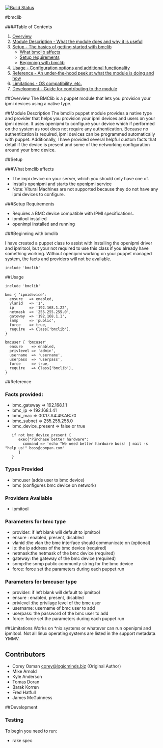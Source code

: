 [![Build Status](https://travis-ci.org/logicminds/bmclib.png)](https://travis-ci.org/logicminds/bmclib)

#bmclib

####Table of Contents

1. [Overview](#overview)
2. [Module Description - What the module does and why it is useful](#module-description)
3. [Setup - The basics of getting started with bmclib](#setup)
    * [What bmclib affects](#what-[bmclib]-affects)
    * [Setup requirements](#setup-requirements)
    * [Beginning with bmclib](#beginning-with-[bmclib])
4. [Usage - Configuration options and additional functionality](#usage)
5. [Reference - An under-the-hood peek at what the module is doing and how](#reference)
5. [Limitations - OS compatibility, etc.](#limitations)
6. [Development - Guide for contributing to the module](#development)

##Overview
The BMClib is a puppet module that lets you provision your ipmi devices using a native type. 


##Module Description
The bmclib puppet module provides a native type and provider that helps you provision your ipmi devices and users on your 
ipmi device.  It uses openipmi to configure your device which if performed on the system as root does not require any authentication.
Because no authentication is required, ipmi devices can be programmed automatically with puppet.
Additionally, I have provided several helpful custom facts that detail if the device is present and some of the networking
configuration around your bmc device.

##Setup

###What bmclib affects

* The impi device on your server, which you should only have one of.
* Installs openipmi and starts the openipmi service
* Note: Vitural Machines are not supported because they do not have any ipmi devices to configure.

###Setup Requirements

- Requires a BMC device compatible with IPMI specifications.
- ipmitool installed
- openimpi installed and running

###Beginning with bmclib

I have created a puppet class to assist with installing the openipmi driver and ipmitool, but your not required to use this
class if you already have something working. Without openipmi working on your puppet managed system, the facts and providers
will not be available.

```puppet
include 'bmclib'     
```

##Usage
```puppet
include 'bmclib'
```

```puppet
bmc { 'ipmidevice':
  ensure   => enabled,
  vlanid   => '1',
  ip       => '192.168.1.22',
  netmask  => '255.255.255.0',
  gateway  => '192.168.1.1',
  snmp     => 'public',
  force    => true,
  require  => Class['bmclib'],
}
```

```puppet
bmcuser { 'bmcuser'
  ensure    => enabled,
  privlevel => 'admin',
  username  => 'username',
  userpass  => 'userpass',
  force     => true,
  require   => Class['bmclib'],
}
```
##Reference

### Facts provided:

- bmc_gateway => 192.168.1.1
- bmc_ip => 192.168.1.41
- bmc_mac => 00:17:A4:49:AB:70
- bmc_subnet => 255.255.255.0
- bmc_device_present => false or true

```puppet 
   if not bmc_device_present {
      exec{"Purchase better hardware":
        command => 'echo "We need better hardware boss! | mail -s "help us!" boss@compan.com'
      }
   }
```
### Types Provided

- bmcuser  (adds user to bmc device)
- bmc      (configures bmc device on network)

### Providers Available
- ipmitool

### Parameters for bmc type

- provider: if left blank will default to ipmitool
- ensure : enabled, present, disabled
- vlanid :the vlan the bmc interface should communicate on (optional)
- ip: the ip address of the bmc device (required)
- netmask:the netmask of the bmc device (required)
- gateway: the gateway of the bmc device (required)
- snmp:the snmp public community string for the bmc device
- force: force set the parameters during each puppet run

### Parameters for bmcuser type

- provider: if left blank will default to ipmitool
- ensure : enabled, present, disabled
- privlevel :the privilage level of the bmc user
- username: username of bmc user to add
- userpass: the password of the bmc user to add
- force: force set the parameters during each puppet run


##Limitations
Works on *nix systems or whatever can run openipmi and ipmitool.
Not all linux operating systems are listed in the support metadata.  YMMV.

## Contributors
* Corey Osman <corey@logicminds.biz>  (Original Author)
* Mike Arnold
* Kyle Anderson
* Tomas Doran
* Barak Korren
* Fred Hatfull
* James McGuinness

##Development

### Testing ###

To begin you need to run:

- rake spec